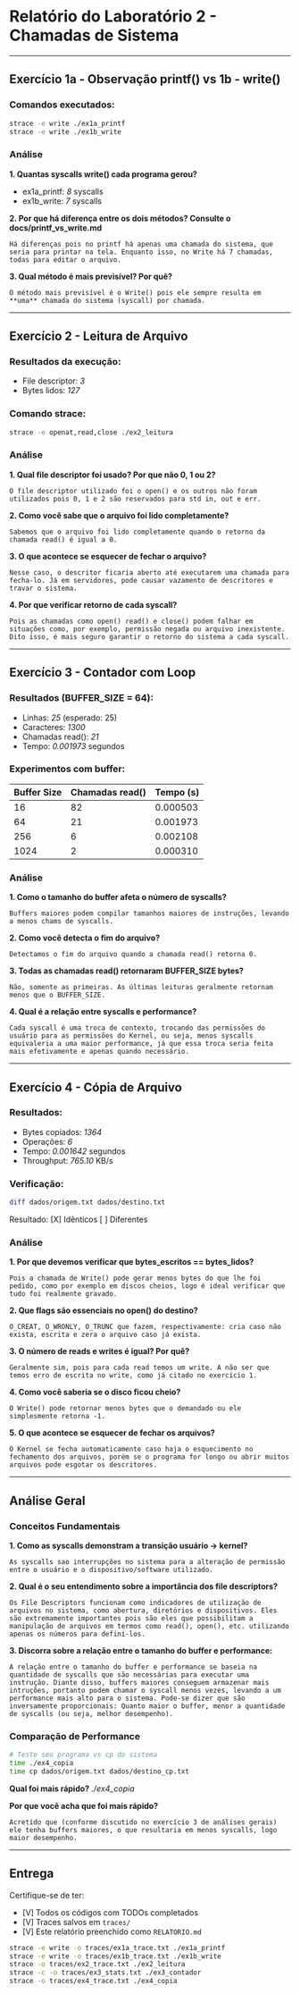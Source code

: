 # Relatório do Laboratório 2 - Chamadas de Sistema

---

## Exercício 1a - Observação printf() vs 1b - write()

### Comandos executados:
```bash
strace -e write ./ex1a_printf
strace -e write ./ex1b_write
```

### Análise

**1. Quantas syscalls write() cada programa gerou?**
- ex1a_printf: _8_ syscalls
- ex1b_write: _7_ syscalls

**2. Por que há diferença entre os dois métodos? Consulte o docs/printf_vs_write.md**

```
Há diferenças pois no printf há apenas uma chamada do sistema, que seria para printar na tela. Enquanto isso, no Write há 7 chamadas, todas para editar o arquivo.
```

**3. Qual método é mais previsível? Por quê?**

```
O método mais previsível é o Write() pois ele sempre resulta em **uma** chamada do sistema (syscall) por chamada.

```

---

## Exercício 2 - Leitura de Arquivo

### Resultados da execução:
- File descriptor: _3_
- Bytes lidos: _127_

### Comando strace:
```bash
strace -e openat,read,close ./ex2_leitura
```

### Análise

**1. Qual file descriptor foi usado? Por que não 0, 1 ou 2?**

```
O file descriptor utilizado foi o open() e os outros não foram utilizados pois 0, 1 e 2 são reservados para std in, out e err.
```

**2. Como você sabe que o arquivo foi lido completamente?**

```
Sabemos que o arquivo foi lido completamente quando o retorno da chamada read() é igual a 0.
```

**3. O que acontece se esquecer de fechar o arquivo?**

```
Nesse caso, o descritor ficaria aberto até executarem uma chamada para fecha-lo. Já em servidores, pode causar vazamento de descritores e travar o sistema.
```

**4. Por que verificar retorno de cada syscall?**

```
Pois as chamadas como open() read() e close() podem falhar em situações como, por exemplo, permissão negada ou arquivo inexistente. Dito isso, é mais seguro garantir o retorno do sistema a cada syscall.
```

---

## Exercício 3 - Contador com Loop

### Resultados (BUFFER_SIZE = 64):
- Linhas: _25_ (esperado: 25)
- Caracteres: _1300_
- Chamadas read(): _21_
- Tempo: _0.001973_ segundos

### Experimentos com buffer:

| Buffer Size | Chamadas read() | Tempo (s) |
|-------------|-----------------|-----------|
| 16          |              82 | 0.000503  |
| 64          |              21 | 0.001973  |
| 256         |               6 | 0.002108  |
| 1024        |               2 | 0.000310  |

### Análise

**1. Como o tamanho do buffer afeta o número de syscalls?**

```
Buffers maiores podem compilar tamanhos maiores de instruções, levando a menos chams de syscalls.
```

**2. Como você detecta o fim do arquivo?**

```
Detectamos o fim do arquivo quando a chamada read() retorna 0.
```

**3. Todas as chamadas read() retornaram BUFFER_SIZE bytes?**

```
Não, somente as primeiras. As últimas leituras geralmente retornam menos que o BUFFER_SIZE.
```

**4. Qual é a relação entre syscalls e performance?**

```
Cada syscall é uma troca de contexto, trocando das permissões do usuário para as permissões do Kernel, ou seja, menos syscalls equivaleria a uma maior performance, já que essa troca seria feita mais efetivamente e apenas quando necessário.
```

---

## Exercício 4 - Cópia de Arquivo

### Resultados:
- Bytes copiados: _1364_
- Operações: _6_
- Tempo: _0.001642_ segundos
- Throughput: _765.10_ KB/s

### Verificação:
```bash
diff dados/origem.txt dados/destino.txt
```
Resultado: [X] Idênticos [ ] Diferentes

### Análise

**1. Por que devemos verificar que bytes_escritos == bytes_lidos?**

```
Pois a chamada de Write() pode gerar menos bytes do que lhe foi pedido, como por exemplo em discos cheios, logo é ideal verificar que tudo foi realmente gravado.
```

**2. Que flags são essenciais no open() do destino?**

```
O_CREAT, O_WRONLY, O_TRUNC que fazem, respectivamente: cria caso não exista, escrita e zera o arquivo caso já exista.
```

**3. O número de reads e writes é igual? Por quê?**

```
Geralmente sim, pois para cada read temos um write. A não ser que temos erro de escrita no write, como já citado no exercício 1.
```

**4. Como você saberia se o disco ficou cheio?**

```
O Write() pode retornar menos bytes que o demandado ou ele simplesmente retorna -1.
```

**5. O que acontece se esquecer de fechar os arquivos?**

```
O Kernel se fecha automaticamente caso haja o esquecimento no fechamento dos arquivos, porém se o programa for longo ou abrir muitos arquivos pode esgotar os descritores.
```

---

## Análise Geral

### Conceitos Fundamentais

**1. Como as syscalls demonstram a transição usuário → kernel?**

```
As syscalls sao interrupções no sistema para a alteração de permissão entre o usuário e o dispositivo/software utilizado.
```

**2. Qual é o seu entendimento sobre a importância dos file descriptors?**

```
Os File Descriptors funcionam como indicadores de utilização de arquivos no sistema, como abertura, diretórios e dispositivos. Eles são extremamente importantes pois são eles que possibilitam a manipulação de arquivos em termos como read(), open(), etc. utilizando apenas os números para definí-los.
```

**3. Discorra sobre a relação entre o tamanho do buffer e performance:**

```
A relação entre o tamanho do buffer e performance se baseia na quantidade de syscalls que são necessárias para executar uma instrução. Diante disso, buffers maiores conseguem armazenar mais intruções, portanto podem chamar o syscall menos vezes, levando a um performance mais alto para o sistema. Pode-se dizer que são inversamente proporcionais: Quanto maior o buffer, menor a quantidade de syscalls (ou seja, melhor desempenho).
```

### Comparação de Performance

```bash
# Teste seu programa vs cp do sistema
time ./ex4_copia
time cp dados/origem.txt dados/destino_cp.txt
```

**Qual foi mais rápido?** _./ex4_copia_

**Por que você acha que foi mais rápido?**

```
Acretido que (conforme discutido no exercício 3 de análises gerais) ele tenha buffers maiores, o que resultaria em menos syscalls, logo maior desempenho.
```

---

## Entrega

Certifique-se de ter:
- [V] Todos os códigos com TODOs completados
- [V] Traces salvos em `traces/`
- [V] Este relatório preenchido como `RELATORIO.md`

```bash
strace -e write -o traces/ex1a_trace.txt ./ex1a_printf
strace -e write -o traces/ex1b_trace.txt ./ex1b_write
strace -o traces/ex2_trace.txt ./ex2_leitura
strace -c -o traces/ex3_stats.txt ./ex3_contador
strace -o traces/ex4_trace.txt ./ex4_copia
```
